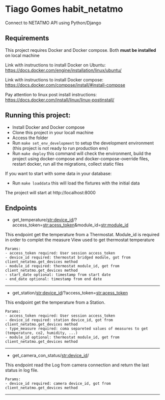 # Tiago Gomes habit_netatmo
Connect to NETATMO API using Python/Django

## Requirements
This project requires Docker and Docker compose. Both **must be installed** on local machine

Link with instructions to install Docker on Ubuntu:
    https://docs.docker.com/engine/installation/linux/ubuntu/

Link with instructions to install Docker compose:
    https://docs.docker.com/compose/install/#install-compose

Pay attention to linux post install instructions:
    https://docs.docker.com/install/linux/linux-postinstall/

## Running this project:

- Install Docker and Docker compose
- Clone this project in your locall machine
- Access the folder
- Run `make set_env_development` to setup the development environment 
(this project is not ready to run production env)
- Run `make deploy` this command will check the environment, build the project
using docker-compose and docker-compose-override files, restart docker, run all 
the migrations, collect static files

If you want to start with some data in your database:
- Run `make loaddata` this will load the fixtures with the initial data

The project will start at http://localhost:8000

## Endpoints

- get_temperature/<str:device_id>/?access_token=<str:acess_token>&module_id=<str:module_id> 

This endpoint get the temperature from a Thermostat. Module_id is required 
in order to complet the measure View used to get thermostat temperature


    Params:
    - access_token required: User session access_token
    - device_id required: thermostat bridged module, got from client_netatmo.get_devices method
    - module_id required: thermostat module_id, get from client_netatmo.get_devices method
    - start_date optional: timestamp from start date
    - end_date optional: timestamp from end date
    
---------------------------------------------------------------------
- get_station/<str:device_id>/?access_token=<str:acess_token>

This endpoint get the temperature from a Station. 

    Params:
    - access_token required: User session access_token
    - device_id required: station device_id, got from client_netatmo.get_devices method
    - type_measure required: coma separeted values of measures to get (temperature, co2, humidity, ...)
    - module_id optional: thermostat module_id, get from client_netatmo.get_devices method
    
---------------------------------------------------------------------
- get_camera_con_status/<str:device_id>/

This endpoint read the Log from camera connection and return the last status in log file. 

    Params:
    - device_id required: camera device_id, got from client_netatmo.get_devices method
    
---------------------------------------------------------------------
